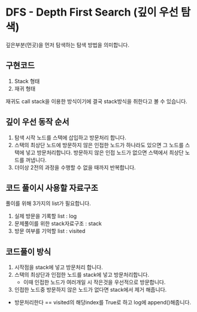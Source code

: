 # DFS - Depth First Search (깊이 우선 탐색)

깊은부분(먼곳)을 먼저 탐색하는 탐색 방법을 의미합니다.

## 구현코드

1. Stack 형태
2. 재귀 형태

재귀도 call stack을 이용한 방식이기에 결국 stack방식을 취한다고 볼 수 있습니다.

## 깊이 우선 동작 순서

1. 탐색 시작 노드를 스택에 삽입하고 방문처리 합니다.
2. 스택의 최상단 노드에 방문하지 않은 인접한 노드가 하나라도 있으면 그 노드를 스택에 넣고 방문처리합니다.
   방문하지 않은 인접 노드가 없으면 스택에서 최상단 노드를 꺼냅니다.
3. 더이상 2전의 과정을 수행할 수 없을 때까지 반복합니다.

## 코드 풀이시 사용할 자료구조

풀이를 위해 3가지의 list가 필요합니다.

1. 실제 방문을 기록할 list : log
2. 문제풀이를 위한 stack자료구조 : stack
3. 방문 여부를 기억할 list : visited

## 코드풀이 방식

1. 시작점을 stack에 넣고 방문처리 합니다.
2. 스택의 최상단과 인접한 노드를 stack에 넣고 방문처리합니다.
   - 이때 인접한 노드가 여러개일 시 작은것을 우선적으로 방문합니다.
3. 인접한 노드중 방문하지 않은 노드가 없다면 stack에서 제거 해줍니다.

- 방문처리한다 == visited의 해당index를 True로 하고 log에 append()해줍니다.
